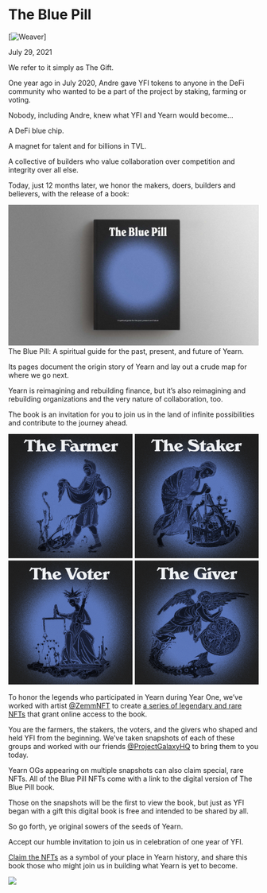 # The Blue Pill

[![Weaver](https://miro.medium.com/fit/c/96/96/1*vVecy3sco_JhO210Nc4Hvw.jpeg)]</br>

July 29, 2021

We refer to it simply as The Gift.

One year ago in July 2020, Andre gave YFI tokens to anyone in the DeFi community who wanted to be a part of the project by staking, farming or voting.

Nobody, including Andre, knew what YFI and Yearn would become…

A DeFi blue chip.

A magnet for talent and for billions in TVL.

A collective of builders who value collaboration over competition and integrity over all else.

Today, just 12 months later, we honor the makers, doers, builders and believers, with the release of a book:

![](image1.png)The Blue Pill: A spiritual guide for the past, present, and future of Yearn.

Its pages document the origin story of Yearn and lay out a crude map for where we go next.

Yearn is reimagining and rebuilding finance, but it’s also reimagining and rebuilding organizations and the very nature of collaboration, too.

The book is an invitation for you to join us in the land of infinite possibilities and contribute to the journey ahead.

![](image2.png)

To honor the legends who participated in Yearn during Year One, we’ve worked with artist [@ZemmNFT](https://twitter.com/Zemm_NFT) to create [a series of legendary and rare NFTs](https://galaxy.eco/yearn) that grant online access to the book.

You are the farmers, the stakers, the voters, and the givers who shaped and held YFI from the beginning. We’ve taken snapshots of each of these groups and worked with our friends [@ProjectGalaxyHQ](https://twitter.com/ProjectGalaxyHQ) to bring them to you today.

Yearn OGs appearing on multiple snapshots can also claim special, rare NFTs. All of the Blue Pill NFTs come with a link to the digital version of The Blue Pill book.

Those on the snapshots will be the first to view the book, but just as YFI began with a gift this digital book is free and intended to be shared by all.

So go forth, ye original sowers of the seeds of Yearn.

Accept our humble invitation to join us in celebration of one year of YFI.

[Claim the NFTs](https://galaxy.eco/yearn) as a symbol of your place in Yearn history, and share this book those who might join us in building what Yearn is yet to become.

![](image3.jpep)
